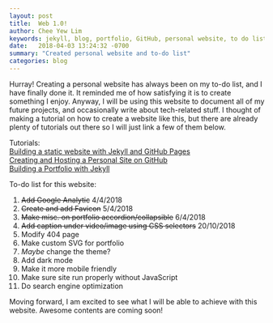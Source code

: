 ```yaml
---
layout: post
title:  Web 1.0!
author: Chee Yew Lim
keywords: jekyll, blog, portfolio, GitHub, personal website, to do list, tutorial
date:   2018-04-03 13:24:32 -0700
summary: "Created personal website and to-do list"
categories: blog
---
```


Hurray! Creating a personal website has always been on my to-do list, and I have finally done it. It reminded me of how satisfying it is to create something I enjoy.
Anyway, I will be using this website to document all of my future projects, and occasionally write about tech-related stuff.
I thought of making a tutorial on how to create a website like this, but there are already plenty of tutorials out there so I will just link a few of them below.
  
Tutorials:  
[Building a static website with Jekyll and GitHub Pages][tutorial-3]  
[Creating and Hosting a Personal Site on GitHub][tutorial-1]  
[Building a Portfolio with Jekyll][tutorial-2]  
  
To-do list for this website:

1. ~~Add Google Analytic~~    4/4/2018
2. ~~Create and add Favicon~~    5/4/2018
3. ~~Make misc. on portfolio accordion/collapsible~~    6/4/2018
4. ~~Add caption under video/image using CSS selectors~~    20/10/2018
5. Modify 404 page
6. Make custom SVG for portfolio
7. *Maybe* change the theme?
8. Add dark mode
9. Make it more mobile friendly
10. Make sure site run properly without JavaScript
11. Do search engine optimization

Moving forward, I am excited to see what I will be able to achieve with this website. Awesome contents are coming soon!

[tutorial-1]: http://jmcglone.com/guides/github-pages/
[tutorial-2]: https://kevineger.github.io/2017/09/15/building-a-portfolio-with-jekyll.html
[tutorial-3]: https://programminghistorian.org/lessons/building-static-sites-with-jekyll-github-pages#setting-up-jekyll-
